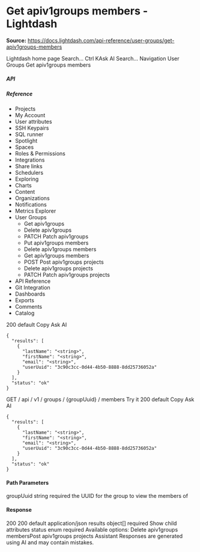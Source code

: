 # Get apiv1groups members - Lightdash

**Source:** https://docs.lightdash.com/api-reference/user-groups/get-apiv1groups-members

Lightdash home page
Search...
Ctrl KAsk AI
Search...
Navigation
User Groups
Get apiv1groups members
##### API


##### Reference
  * Projects
  * My Account
  * User attributes
  * SSH Keypairs
  * SQL runner
  * Spotlight
  * Spaces
  * Roles & Permissions
  * Integrations
  * Share links
  * Schedulers
  * Exploring
  * Charts
  * Content
  * Organizations
  * Notifications
  * Metrics Explorer
  * User Groups
    * Get apiv1groups
    * Delete apiv1groups
    * PATCH
Patch apiv1groups
    * Put apiv1groups members
    * Delete apiv1groups members
    * Get apiv1groups members
    * POST
Post apiv1groups projects
    * Delete apiv1groups projects
    * PATCH
Patch apiv1groups projects
  * API Reference
  * Git Integration
  * Dashboards
  * Exports
  * Comments
  * Catalog


200
default
Copy
Ask AI
```
{
  "results": [
    {
      "lastName": "<string>",
      "firstName": "<string>",
      "email": "<string>",
      "userUuid": "3c90c3cc-0d44-4b50-8888-8dd25736052a"
    }
  ],
  "status": "ok"
}
```

GET
/
api
/
v1
/
groups
/
{groupUuid}
/
members
Try it
200
default
Copy
Ask AI
```
{
  "results": [
    {
      "lastName": "<string>",
      "firstName": "<string>",
      "email": "<string>",
      "userUuid": "3c90c3cc-0d44-4b50-8888-8dd25736052a"
    }
  ],
  "status": "ok"
}
```

#### Path Parameters
groupUuid
string
required
the UUID for the group to view the members of
#### Response
200
200 default
application/json
results
object[]
required
Show child attributes
status
enum<string>
required
Available options: 
Delete apiv1groups membersPost apiv1groups projects
Assistant
Responses are generated using AI and may contain mistakes.


